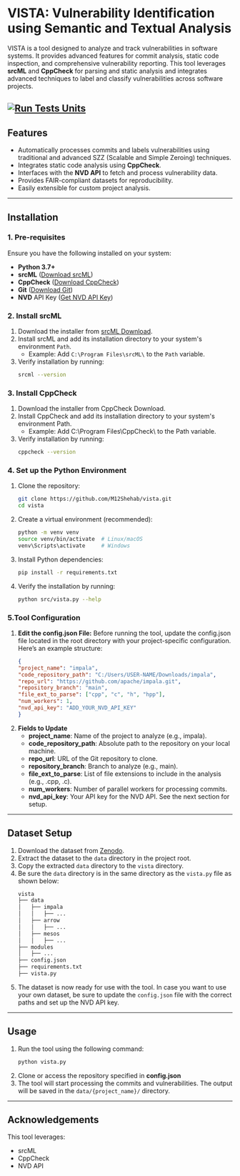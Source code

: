 # **VISTA: Vulnerability Identification using Semantic and Textual Analysis**

VISTA is a tool designed to analyze and track vulnerabilities in software systems. It provides advanced features for commit analysis, static code inspection, and comprehensive vulnerability reporting. This tool leverages **srcML** and **CppCheck** for parsing and static analysis and integrates advanced techniques to label and classify vulnerabilities across software projects.

[![Run Tests Units](https://github.com/M12Shehab/VISTA-Producation/actions/workflows/run_tests.yml/badge.svg)](https://github.com/M12Shehab/VISTA-Producation/actions/workflows/run_tests.yml)
---

## **Features**
- Automatically processes commits and labels vulnerabilities using traditional and advanced SZZ (Scalable and Simple Zeroing) techniques.
- Integrates static code analysis using **CppCheck**.
- Interfaces with the **NVD API** to fetch and process vulnerability data.
- Provides FAIR-compliant datasets for reproducibility.
- Easily extensible for custom project analysis.

---

## **Installation**

### **1. Pre-requisites**
Ensure you have the following installed on your system:
- **Python 3.7+**
- **srcML** ([Download srcML](https://www.srcml.org/#download))
- **CppCheck** ([Download CppCheck](https://cppcheck.sourceforge.io/))
- **Git** ([Download Git](https://git-scm.com/))
- **NVD** API Key ([Get NVD API Key](https://nvd.nist.gov/developers/request-an-api-key))

### **2. Install srcML**
1. Download the installer from [srcML Download](https://www.srcml.org/#download).
2. Install srcML and add its installation directory to your system's environment `Path`.
    - Example: Add `C:\Program Files\srcML\` to the `Path` variable.
3. Verify installation by running:
   ```bash
   srcml --version
    ```

### **3. Install CppCheck**
1. Download the installer from CppCheck Download.
2. Install CppCheck and add its installation directory to your system's environment Path.
   - Example: Add C:\Program Files\CppCheck\ to the Path variable.
3. Verify installation by running:
   ```bash
   cppcheck --version
   ```

### **4. Set up the Python Environment**
1. Clone the repository:
    ```bash
    git clone https://github.com/M12Shehab/vista.git
    cd vista
   ```
2. Create a virtual environment (recommended):
   ```bash
   python -m venv venv
   source venv/bin/activate  # Linux/macOS
   venv\Scripts\activate     # Windows
   ```
3. Install Python dependencies:
   ```bash
   pip install -r requirements.txt
   ```
4. Verify the installation by running:
   ```bash
   python src/vista.py --help
   ```
### **5.Tool Configuration**
1. **Edit the config.json File:**
   Before running the tool, update the config.json file located in the root directory with your project-specific configuration. Here’s an example structure:
    ```json
    {
   "project_name": "impala",
   "code_repository_path": "C:/Users/USER-NAME/Downloads/impala",
   "repo_url": "https://github.com/apache/impala.git",
   "repository_branch": "main",
   "file_ext_to_parse": ["cpp", "c", "h", "hpp"],
   "num_workers": 1,
   "nvd_api_key": "ADD_YOUR_NVD_API_KEY"
   }
    ```
2. **Fields to Update**
   - **project_name**: Name of the project to analyze (e.g., impala).
   - **code_repository_path**: Absolute path to the repository on your local machine.
   - **repo_url**: URL of the Git repository to clone.
   - **repository_branch**: Branch to analyze (e.g., main).
   - **file_ext_to_parse**: List of file extensions to include in the analysis (e.g., .cpp, .c).
   - **num_workers**: Number of parallel workers for processing commits.
   - **nvd_api_key**: Your API key for the NVD API. See the next section for setup.

---
## **Dataset Setup**
1. Download the dataset from [Zenodo](https://zenodo.org/records/14210160).
2. Extract the dataset to the `data` directory in the project root.
3. Copy the extracted `data` directory to the `vista` directory. 
4. Be sure the `data` directory is in the same directory as the `vista.py` file as shown below:
    ```bash
    vista
    ├── data
    │   ├── impala
    │   │   ├── ...
    │   ├── arrow
    │   │   ├── ...
    │   ├── mesos
    │   │   ├── ...
    ├── modules
    │   ├── ...
    ├── config.json
    ├── requirements.txt
    ├── vista.py
    ```
5. The dataset is now ready for use with the tool. In case you want to use your own dataset, be sure to update the `config.json` file with the correct paths and set up the NVD API key.

---
## **Usage**
1. Run the tool using the following command:
    ```bash
    python vista.py
    ```
2. Clone or access the repository specified in **config.json**
3. The tool will start processing the commits and vulnerabilities. The output will be saved in the `data/{project_name}/` directory.

---
## **Acknowledgements**
This tool leverages:
- srcML
- CppCheck
- NVD API


